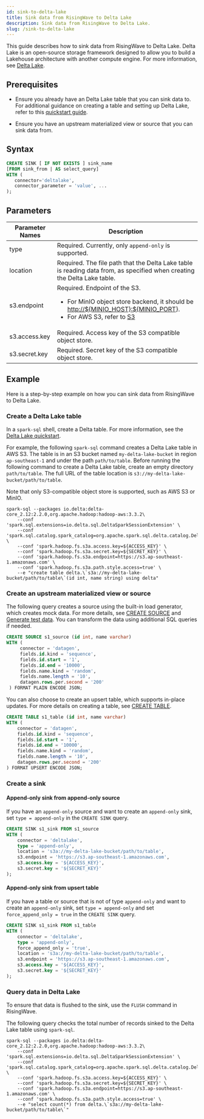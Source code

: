 ```yaml
---
id: sink-to-delta-lake
title: Sink data from RisingWave to Delta Lake
description: Sink data from RisingWave to Delta Lake.
slug: /sink-to-delta-lake
---
```

<head>
  <link rel="canonical" href="https://docs.risingwave.com/docs/current/sink-to-delta-lake/" />
</head>

This guide describes how to sink data from RisingWave to Delta Lake. Delta Lake is an open-source storage framework designed to allow you to build a Lakehouse architecture with another compute engine. For more information, see [Delta Lake](https://delta.io).

## Prerequisites

- Ensure you already have an Delta Lake table that you can sink data to. For additional guidance on creating a table and setting up Delta Lake, refer to this [quickstart guide](https://docs.delta.io/latest/quick-start.html#create-a-table).

- Ensure you have an upstream materialized view or source that you can sink data from.

## Syntax

```sql
CREATE SINK [ IF NOT EXISTS ] sink_name
[FROM sink_from | AS select_query]
WITH (
   connector='deltalake',
   connector_parameter = 'value', ...
);
```

## Parameters

| Parameter Names | Description |
| --------------- | ---------------------------------------------------------------------- |
| type            | Required. Currently, only `append-only` is supported. |
| location        | Required. The file path that the Delta Lake table is reading data from, as specified when creating the Delta Lake table. |
| s3.endpoint     | Required. Endpoint of the S3. <ul><li>For MinIO object store backend, it should be <http://${MINIO_HOST}:${MINIO_PORT>}. </li><li>For AWS S3, refer to [S3](https://docs.aws.amazon.com/general/latest/gr/s3.html) </li></ul> |
| s3.access.key   | Required. Access key of the S3 compatible object store.|
| s3.secret.key   | Required. Secret key of the S3 compatible object store.|

## Example

Here is a step-by-step example on how you can sink data from RisingWave to Delta Lake.

### Create a Delta Lake table

In a `spark-sql` shell, create a Delta table. For more information, see the [Delta Lake quickstart](https://docs.delta.io/latest/quick-start.html#create-a-table).

For example, the following `spark-sql` command creates a Delta Lake table in AWS S3. The table is in an S3 bucket named `my-delta-lake-bucket` in region `ap-southeast-1` and under the path `path/to/table`. Before running the following command to create a Delta Lake table, create an empty directory `path/to/table`. The full URL of the table location is `s3://my-delta-lake-bucket/path/to/table`.

Note that only S3-compatible object store is supported, such as AWS S3 or MinIO.

```terminal
spark-sql --packages io.delta:delta-core_2.12:2.2.0,org.apache.hadoop:hadoop-aws:3.3.2\
    --conf 'spark.sql.extensions=io.delta.sql.DeltaSparkSessionExtension' \
    --conf 'spark.sql.catalog.spark_catalog=org.apache.spark.sql.delta.catalog.DeltaCatalog' \
    --conf 'spark.hadoop.fs.s3a.access.key=${ACCESS_KEY}' \
    --conf 'spark.hadoop.fs.s3a.secret.key=${SECRET_KEY}' \
    --conf 'spark.hadoop.fs.s3a.endpoint=https://s3.ap-southeast-1.amazonaws.com' \
    --conf 'spark.hadoop.fs.s3a.path.style.access=true' \
    --e "create table delta.\`s3a://my-delta-lake-bucket/path/to/table\`(id int, name string) using delta"
```

### Create an upstream materialized view or source

The following query creates a source using the built-in load generator, which creates mock data. For more details, see [CREATE SOURCE](/sql/commands/sql-create-source.md) and [Generate test data](/create-source/create-source-datagen.md). You can transform the data using additional SQL queries if needed.

```sql
CREATE SOURCE s1_source (id int, name varchar)
WITH (
     connector = 'datagen',
     fields.id.kind = 'sequence',
     fields.id.start = '1',
     fields.id.end = '10000',
     fields.name.kind = 'random',
     fields.name.length = '10',
     datagen.rows.per.second = '200'
 ) FORMAT PLAIN ENCODE JSON;
```

You can also choose to create an upsert table, which supports in-place updates. For more details on creating a table, see [CREATE TABLE](/sql/commands/sql-create-table.md).

```sql
CREATE TABLE s1_table (id int, name varchar)
WITH (
    connector = 'datagen',
    fields.id.kind = 'sequence',
    fields.id.start = '1',
    fields.id.end = '10000',
    fields.name.kind = 'random',
    fields.name.length = '10',
    datagen.rows.per.second = '200'
) FORMAT UPSERT ENCODE JSON;
```

### Create a sink

#### Append-only sink from append-only source

If you have an `append-only` source and want to create an `append-only` sink, set `type = append-only` in the `CREATE SINK` query.

```sql
CREATE SINK s1_sink FROM s1_source
WITH (
    connector = 'deltalake',
    type = 'append-only',
    location = 's3a://my-delta-lake-bucket/path/to/table',
    s3.endpoint = 'https://s3.ap-southeast-1.amazonaws.com',
    s3.access.key = '${ACCESS_KEY}',
    s3.secret.key = '${SECRET_KEY}'
);
```

#### Append-only sink from upsert table

If you have a table or source that is not of type `append-only` and want to create an `append-only` sink, set `type = append-only` and set `force_append_only = true` in the `CREATE SINK` query.

```sql
CREATE SINK s1_sink FROM s1_table
WITH (
    connector = 'deltalake',
    type = 'append-only',
    force_append_only = 'true',
    location = 's3a://my-delta-lake-bucket/path/to/table',
    s3.endpoint = 'https://s3.ap-southeast-1.amazonaws.com',
    s3.access.key = '${ACCESS_KEY}',
    s3.secret.key = '${SECRET_KEY}'
);
```

### Query data in Delta Lake

To ensure that data is flushed to the sink, use the `FLUSH` command in RisingWave.

The following query checks the total number of records sinked to the Delta Lake table using `spark-sql`.

```terminal
spark-sql --packages io.delta:delta-core_2.12:2.2.0,org.apache.hadoop:hadoop-aws:3.3.2\
    --conf 'spark.sql.extensions=io.delta.sql.DeltaSparkSessionExtension' \
    --conf 'spark.sql.catalog.spark_catalog=org.apache.spark.sql.delta.catalog.DeltaCatalog' \
    --conf 'spark.hadoop.fs.s3a.access.key=${ACCESS_KEY}' \
    --conf 'spark.hadoop.fs.s3a.secret.key=${SECRET_KEY}' \
    --conf 'spark.hadoop.fs.s3a.endpoint=https://s3.ap-southeast-1.amazonaws.com' \
    --conf 'spark.hadoop.fs.s3a.path.style.access=true' \
    --e "select count(*) from delta.\`s3a://my-delta-lake-bucket/path/to/table\`"
```
